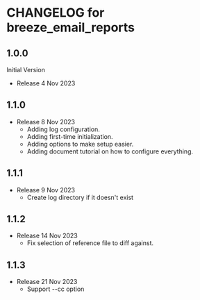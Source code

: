 # CHANGELOG for breeze_email_reports

## 1.0.0
Initial Version
* Release 4 Nov 2023

## 1.1.0
* Release 8 Nov 2023
  * Adding log configuration.
  * Adding first-time initialization.
  * Adding options to make setup easier.
  * Adding document tutorial on how to configure everything.

## 1.1.1
* Release 9 Nov 2023
  * Create log directory if it doesn't exist

## 1.1.2
* Release 14 Nov 2023
  * Fix selection of reference file to diff against.

## 1.1.3
* Release 21 Nov 2023
  * Support --cc option
